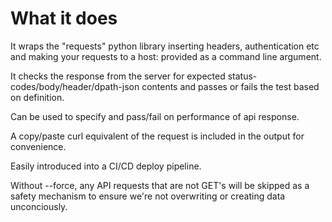 What it does
============

It wraps the "requests" python library inserting headers, authentication etc and
making your requests to a host: provided as a command line argument.

It checks the response from the server for expected status-codes/body/header/dpath-json
contents and passes or fails the test based on definition.

Can be used to specify and pass/fail on performance of api response.

A copy/paste curl equivalent of the request is included in the output for
convenience.

Easily introduced into a CI/CD deploy pipeline.

Without --force, any API requests that are not GET's will be skipped as a safety
mechanism to ensure we're not overwriting or creating data unconciously.

